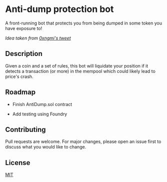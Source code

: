 
# Anti-dump protection bot

A front-running bot that protects you from being dumped in some token you have exposure to!

*Idea taken from [0xngmi's tweet](https://twitter.com/0xngmi/status/1447003709532213248)*


## Description

Given a coin and a set of rules, this bot will liquidate your position if it detects a transaction (or more) in the mempool which could likely lead to price's crash.


## Roadmap

- Finish AntiDump.sol contract

- Add testing using Foundry


## Contributing

Pull requests are welcome. For major changes, please open an issue first to discuss what you would like to change.


## License

[MIT](https://choosealicense.com/licenses/mit/)


